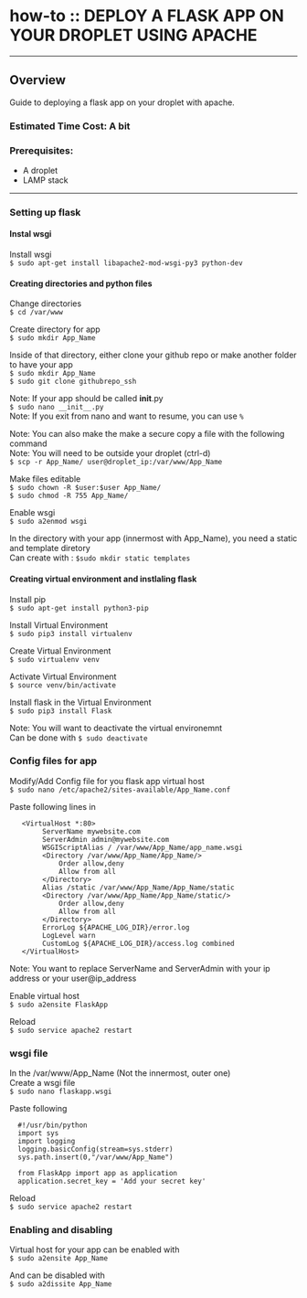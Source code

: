 # how-to :: DEPLOY A FLASK APP ON YOUR DROPLET USING APACHE
---
## Overview
Guide to deploying a flask app on your droplet with apache.

### Estimated Time Cost: A bit

### Prerequisites:

- A droplet
- LAMP stack

---

### Setting up flask

#### Instal wsgi
Install wsgi <br>
`$ sudo apt-get install libapache2-mod-wsgi-py3 python-dev`

#### Creating directories and python files
Change directories <br>
`$ cd /var/www`

Create directory for app <br>
`$ sudo mkdir App_Name`

Inside of that directory, either clone your github repo or make another folder to have your app <br>
`$ sudo mkdir App_Name`<br>
`$ sudo git clone githubrepo_ssh`

Note: If your app should be called __init__.py <br>
`$ sudo nano __init__.py`<br>
Note: If you exit from nano and want to resume, you can use `%`

Note: You can also make the make a secure copy a file with the following command <br>
Note: You will need to be outside your droplet (ctrl-d) <br>
`$ scp -r App_Name/ user@droplet_ip:/var/www/App_Name`

Make files editable <br>
`$ sudo chown -R $user:$user App_Name/` <br>  `$ sudo chmod -R 755 App_Name/`

Enable wsgi <br>
`$ sudo a2enmod wsgi`

In the directory with your app (innermost with App_Name), you need a static and template diretory <br>
Can create with : `$sudo mkdir static templates`

#### Creating virtual environment and instlaling flask

Install pip <br>
`$ sudo apt-get install python3-pip`

Install Virtual Environment <br>
`$ sudo pip3 install virtualenv`

Create Virtual Environment <br>
`$ sudo virtualenv venv`

Activate Virtual Environment <br>
`$ source venv/bin/activate`

Install flask in the Virtual Environment <br>
`$ sudo pip3 install Flask`

Note: You will want to deactivate the virtual environemnt <br>
Can be done with `$ sudo deactivate`

### Config files for app

Modify/Add Config file for you flask app virtual host <br>
`$ sudo nano /etc/apache2/sites-available/App_Name.conf`

Paste following lines in <br>
```
   <VirtualHost *:80>
		ServerName mywebsite.com
		ServerAdmin admin@mywebsite.com
		WSGIScriptAlias / /var/www/App_Name/app_name.wsgi
		<Directory /var/www/App_Name/App_Name/>
			Order allow,deny
			Allow from all
		</Directory>
		Alias /static /var/www/App_Name/App_Name/static
		<Directory /var/www/App_Name/App_Name/static/>
			Order allow,deny
			Allow from all
		</Directory>
		ErrorLog ${APACHE_LOG_DIR}/error.log
		LogLevel warn
		CustomLog ${APACHE_LOG_DIR}/access.log combined
   </VirtualHost>
   ```
Note: You want to replace ServerName and ServerAdmin with your ip address or your user@ip_address <br>

Enable virtual host <br>
`$ sudo a2ensite FlaskApp`

Reload <br>
`$ sudo service apache2 restart`

### wsgi file

In the /var/www/App_Name (Not the innermost, outer one) <br>
Create a wsgi file <br>
`$ sudo nano flaskapp.wsgi`

Paste following <br>
```
  #!/usr/bin/python
  import sys
  import logging
  logging.basicConfig(stream=sys.stderr)
  sys.path.insert(0,"/var/www/App_Name")

  from FlaskApp import app as application
  application.secret_key = 'Add your secret key'
```

Reload <br>
`$ sudo service apache2 restart `

### Enabling and disabling

Virtual host for your app can be enabled with <br>
`$ sudo a2ensite App_Name`

And can be disabled with <br>
`$ sudo a2dissite App_Name`
